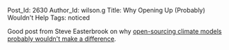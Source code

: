 Post_Id: 2630
Author_Id: wilson.g
Title: Why Opening Up (Probably) Wouldn't Help
Tags: noticed

<p>Good post from Steve Easterbrook on why <a href="http://www.easterbrook.ca/steve/?p=1078">open-sourcing climate models probably wouldn't make a difference</a>.</p>
